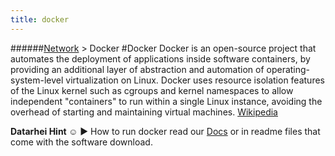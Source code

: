 ```yaml
---
title: docker
---
```

######[Network](../wiki/network-technology.html) > Docker
#Docker
Docker is an open-source project that automates the deployment of applications inside software containers, by providing an additional layer of abstraction and automation of operating-system-level virtualization on Linux. Docker uses resource isolation features of the Linux kernel such as cgroups and kernel namespaces to allow independent "containers" to run within a single Linux instance, avoiding the overhead of starting and maintaining virtual machines. <a href="https://en.wikipedia.org/wiki/Docker_(software)" target="_blank">Wikipedia</a>

**Datarhei Hint ☺** ► How to run docker read our [Docs](../docs/docker-setup.html) or in readme files that come with the software download.
